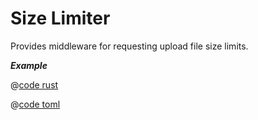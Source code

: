 # Size Limiter

Provides middleware for requesting upload file size limits.

_**Example**_ 

<CodeGroup>
<CodeGroupItem title="main.rs" active>

@[code rust](../../../codes/size-limiter/src/main.rs)

</CodeGroupItem>
<CodeGroupItem title="Cargo.toml">

@[code toml](../../../codes/size-limiter/Cargo.toml)

</CodeGroupItem>
</CodeGroup>